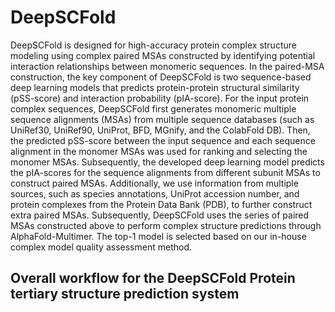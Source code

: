 # DeepSCFold

DeepSCFold is designed for high-accuracy protein complex structure modeling using complex paired MSAs constructed by identifying potential interaction relationships between monomeric sequences. In the paired-MSA construction, the key component of DeepSCFold is two sequence-based deep learning models that predicts protein-protein structural similarity (pSS-score) and interaction probability (pIA-score). For the input protein complex sequences, DeepSCFold first generates monomeric multiple sequence alignments (MSAs) from multiple sequence databases (such as UniRef30, UniRef90, UniProt, BFD, MGnify, and the ColabFold DB). Then, the predicted pSS-score between the input sequence and each sequence alignment in the monomer MSAs was used for ranking and selecting the monomer MSAs. Subsequently, the developed deep learning model predicts the pIA-scores for the sequence alignments from different subunit MSAs to construct paired MSAs. Additionally, we use information from multiple sources, such as species annotations, UniProt accession number, and protein complexes from the Protein Data Bank (PDB), to further construct extra paired MSAs. Subsequently, DeepSCFold uses the series of paired MSAs constructed above to perform complex structure predictions through AlphaFold-Multimer. The top-1 model is selected based on our in-house complex model quality assessment method.

## **Overall workflow for the DeepSCFold Protein tertiary structure prediction system**
